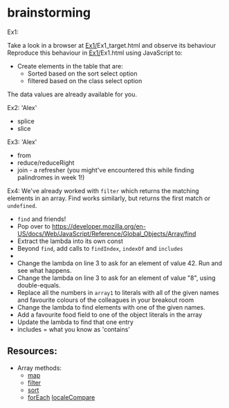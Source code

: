 # brainstorming

Ex1: 

Take a look in a browser at [Ex1/](https://github.com/red-gate/level-up-academy/tree/master/web-training/JavaScript/Week%205%20-%20Working%20with%20Arrays/Ex1)Ex1_target.html and observe its behaviour
Reproduce this behaviour in [Ex1/](https://github.com/red-gate/level-up-academy/tree/master/web-training/JavaScript/Week%205%20-%20Working%20with%20Arrays/Ex1)Ex1.html using JavaScript to:
* Create elements in the table that are:
	* Sorted based on the sort select option
	* filtered based on the class select option

The data values are already available for you.


Ex2:
'Alex'
* splice
* slice

Ex3:
'Alex'
* from
* reduce/reduceRight
* join - a refresher (you might've encountered this while finding palindromes in week 1!)

Ex4:
We've already worked with `filter` which returns the matching elements in an array. Find works similarly, but returns the first match or `undefined`.
* `find` and friends!
* Pop over to https://developer.mozilla.org/en-US/docs/Web/JavaScript/Reference/Global_Objects/Array/find
* Extract the lambda into its own const
* Beyond `find`, add calls to `findIndex`, `indexOf` and `includes`
* 
* Change the lambda on line 3 to ask for an element of value 42. Run and see what happens.
* Change the lambda on line 3 to ask for an element of value "8", using double-equals.
* Replace all the numbers in `array1` to literals with all of the given names and favourite colours of the colleagues in your breakout room
* Change the lambda to find elements with one of the given names.
* Add a favourite food field to one of the object literals in the array
* Update the lambda to find that one entry
* includes = what you know as 'contains'


## Resources:
* Array methods:
	* [map](https://developer.mozilla.org/en-US/docs/Web/JavaScript/Reference/Global_Objects/Array/map)
	* [filter](https://developer.mozilla.org/en-US/docs/Web/JavaScript/Reference/Global_Objects/Array/filter)
	* [sort](https://developer.mozilla.org/en-US/docs/Web/JavaScript/Reference/Global_Objects/Array/sort)
	* [forEach](https://developer.mozilla.org/en-US/docs/Web/JavaScript/Reference/Global_Objects/Array/forEach)
[localeCompare](https://developer.mozilla.org/en-US/docs/Web/JavaScript/Reference/Global_Objects/String/localeCompare)
